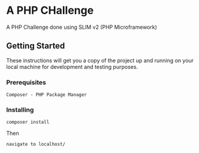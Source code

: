 # A PHP CHallenge

A PHP Challenge done using SLIM v2 (PHP Microframework)

## Getting Started

These instructions will get you a copy of the project up and running on your local machine for development and testing purposes. 

### Prerequisites

```
Composer - PHP Package Manager
```

### Installing

```
composer install
```

Then

```
navigate to localhost/
```
